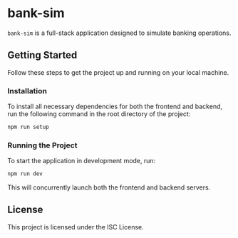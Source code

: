 # bank-sim

`bank-sim` is a full-stack application designed to simulate banking operations.

## Getting Started

Follow these steps to get the project up and running on your local machine.

### Installation

To install all necessary dependencies for both the frontend and backend, run the following command in the root directory of the project:

```bash
npm run setup
```

### Running the Project

To start the application in development mode, run:

```bash
npm run dev
```

This will concurrently launch both the frontend and backend servers.

## License

This project is licensed under the ISC License.
